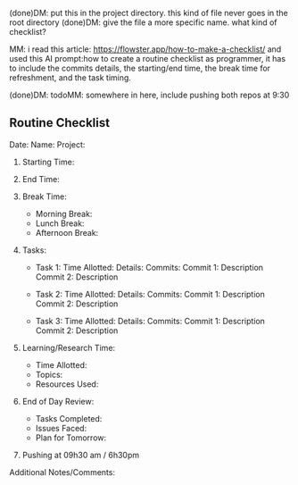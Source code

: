 
(done)DM: put this in the project directory. this kind of file never goes in the root directory
(done)DM: give the file a more specific name. what kind of checklist?

MM: i read this article: https://flowster.app/how-to-make-a-checklist/ and used this AI prompt:how to create a routine checklist as programmer, it has to include the commits details, the starting/end time, the break time for refreshment, and the task timing.

(done)DM: todoMM: somewhere in here, include pushing both repos at 9:30

## Routine Checklist

Date: Name: Project:

1. Starting Time:

2. End Time:

3. Break Time:
   * Morning Break:
   * Lunch Break:
   * Afternoon Break:

4. Tasks:

   * Task 1:
       Time Allotted:
       Details:
       Commits:
       Commit 1: Description
       Commit 2: Description

   * Task 2:
       Time Allotted:
       Details:
       Commits:
       Commit 1: Description
       Commit 2: Description

   * Task 3:
       Time Allotted:
       Details:
       Commits:
       Commit 1: Description
       Commit 2: Description

5. Learning/Research Time:

   * Time Allotted:
   * Topics:
   * Resources Used:

6. End of Day Review:

   * Tasks Completed:
   * Issues Faced:
   * Plan for Tomorrow:
  
7. Pushing at 09h30 am / 6h30pm

Additional Notes/Comments: